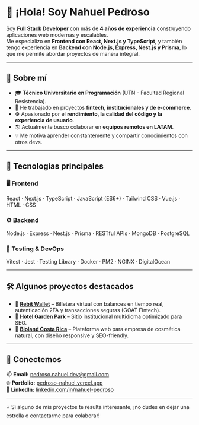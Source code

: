 # 👋 ¡Hola! Soy Nahuel Pedroso

Soy **Full Stack Developer** con más de **4 años de experiencia** construyendo aplicaciones web modernas y escalables.  
Me especializo en **Frontend con React, Next.js y TypeScript**, y también tengo experiencia en **Backend con Node.js, Express, Nest.js y Prisma**, lo que me permite abordar proyectos de manera integral.

---

## 🚀 Sobre mí

- 🎓 **Técnico Universitario en Programación** (UTN - Facultad Regional Resistencia).  
- 💼 He trabajado en proyectos **fintech, institucionales y de e-commerce**.  
- ⚙️ Apasionado por el **rendimiento, la calidad del código y la experiencia de usuario**.  
- 🌎 Actualmente busco colaborar en **equipos remotos en LATAM**.  
- 💡 Me motiva aprender constantemente y compartir conocimientos con otros devs.

---

## 🧠 Tecnologías principales

### 🖥️ Frontend
React · Next.js · TypeScript · JavaScript (ES6+) · Tailwind CSS · Vue.js · HTML · CSS  

### ⚙️ Backend
Node.js · Express · Nest.js · Prisma · RESTful APIs · MongoDB · PostgreSQL  

### 🧩 Testing & DevOps
Vitest · Jest · Testing Library · Docker · PM2 · NGINX · DigitalOcean  

---

## 🛠️ Algunos proyectos destacados

- 🏦 **[Rebit Wallet](#https://www.app.rebit.ar/auth/login)** – Billetera virtual con balances en tiempo real, autenticación 2FA y transacciones seguras (GOAT Fintech).  
- 🏨 **[Hotel Garden Park](#https://gardenpark.com.ar/)** – Sitio institucional multidioma optimizado para SEO.  
- 🌿 **[Bioland Costa Rica](#https://www.bio-land.com/)** – Plataforma web para empresa de cosmética natural, con diseño responsive y SEO-friendly.  


---

## 🤝 Conectemos

📫 **Email:** [pedroso.nahuel.dev@gmail.com](mailto:pedroso.nahuel.dev@gmail.com)  
🌐 **Portfolio:** [pedroso-nahuel.vercel.app](https://pedroso-nahuel.vercel.app)  
💼 **LinkedIn:** [linkedin.com/in/nahuel-pedroso](https://linkedin.com/in/nahuel-pedroso)  

---

⭐ Si alguno de mis proyectos te resulta interesante, ¡no dudes en dejar una estrella o contactarme para colaborar!



